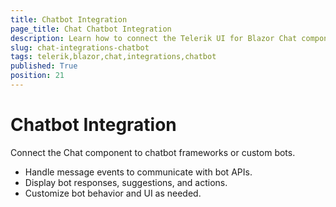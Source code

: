 ```yaml
---
title: Chatbot Integration
page_title: Chat Chatbot Integration
description: Learn how to connect the Telerik UI for Blazor Chat component to chatbot frameworks and custom bots.
slug: chat-integrations-chatbot
tags: telerik,blazor,chat,integrations,chatbot
published: True
position: 21
---
```


# Chatbot Integration

Connect the Chat component to chatbot frameworks or custom bots.

- Handle message events to communicate with bot APIs.
- Display bot responses, suggestions, and actions.
- Customize bot behavior and UI as needed.
